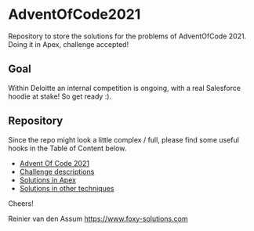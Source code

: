 # AdventOfCode2021
Repository to store the solutions for the problems of AdventOfCode 2021. Doing it in Apex, challenge accepted!

## Goal

Within Deloitte an internal competition is ongoing, with a real Salesforce hoodie at stake! So get ready :).

## Repository

Since the repo might look a little complex / full, please find some useful hooks in the Table of Content below. 

* [Advent Of Code 2021](https://adventofcode.com/2021)
* [Challenge descriptions](challenges)
* [Solutions in Apex](apex-solutions/force-app/main/default/classes)
* [Solutions in other techniques](other-solutions)


Cheers!

Reinier van den Assum
https://www.foxy-solutions.com